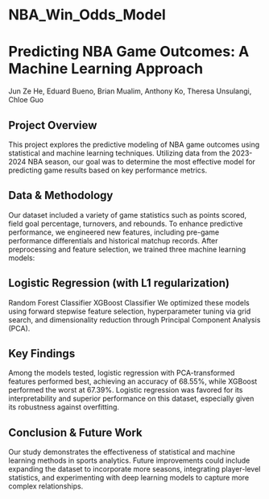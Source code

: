 # NBA_Win_Odds_Model

# Predicting NBA Game Outcomes: A Machine Learning Approach
Jun Ze He, Eduard Bueno, Brian Mualim, Anthony Ko, Theresa Unsulangi, Chloe Guo

## Project Overview
This project explores the predictive modeling of NBA game outcomes using statistical and machine learning techniques. Utilizing data from the 2023-2024 NBA season, our goal was to determine the most effective model for predicting game results based on key performance metrics.

## Data & Methodology
Our dataset included a variety of game statistics such as points scored, field goal percentage, turnovers, and rebounds. To enhance predictive performance, we engineered new features, including pre-game performance differentials and historical matchup records. After preprocessing and feature selection, we trained three machine learning models:

## Logistic Regression (with L1 regularization)
Random Forest Classifier
XGBoost Classifier
We optimized these models using forward stepwise feature selection, hyperparameter tuning via grid search, and dimensionality reduction through Principal Component Analysis (PCA).

## Key Findings
Among the models tested, logistic regression with PCA-transformed features performed best, achieving an accuracy of 68.55%, while XGBoost performed the worst at 67.39%. Logistic regression was favored for its interpretability and superior performance on this dataset, especially given its robustness against overfitting.

## Conclusion & Future Work
Our study demonstrates the effectiveness of statistical and machine learning methods in sports analytics. Future improvements could include expanding the dataset to incorporate more seasons, integrating player-level statistics, and experimenting with deep learning models to capture more complex relationships.
